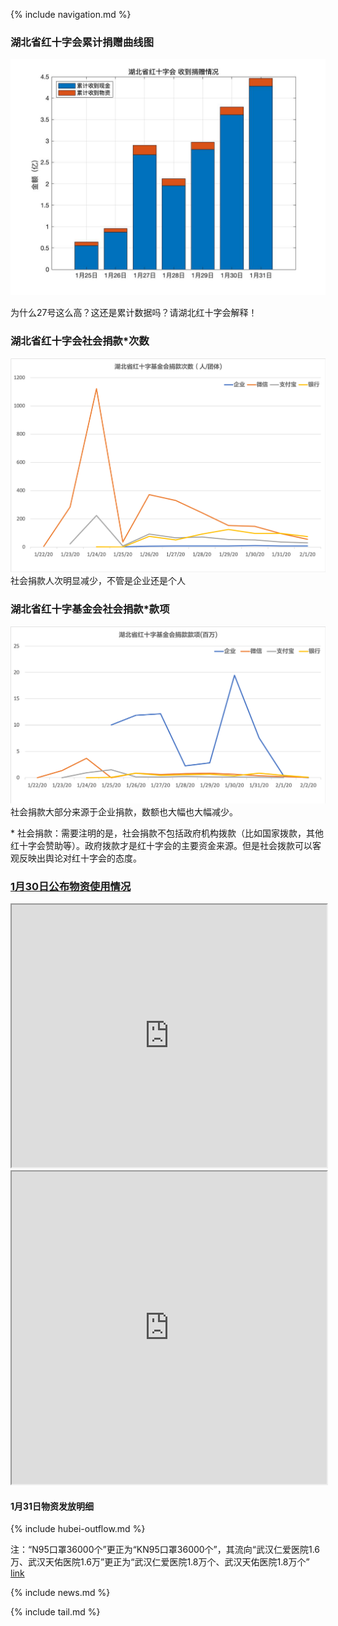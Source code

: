 
{% include navigation.md %}


### 湖北省红十字会累计捐赠曲线图

![img](data/hubei-donation-25-31.jpg)

为什么27号这么高？这还是累计数据吗？请湖北红十字会解释！


<!-- ### 湖北省红十字会累计捐赠表 { % include hubei-donation.md %} -->

### 湖北省红十字会社会捐款*次数
![](./raw_data/hubei-summary/湖北省红十字会捐款次数.png)
社会捐款人次明显减少，不管是企业还是个人


### 湖北省红十字基金会社会捐款*款项
![](./raw_data/hubei-summary/湖北省红十字基金会捐款款项.png)
社会捐款大部分来源于企业捐款，数额也大幅也大幅减少。

 \* 社会捐款：需要注明的是，社会捐款不包括政府机构拨款（比如国家拨款，其他红十字会赞助等）。政府拨款才是红十字会的主要资金来源。但是社会拨款可以客观反映出舆论对红十字会的态度。


### [1月30日公布物资使用情况](http://www.hbsredcross.org.cn/xxgk/4704.jhtml)


<iframe src="https://azurini.github.io/HB_wz_fafang_1.html" width="100%" height="420"></iframe>

<iframe src="https://azurini.github.io/HB_wz_laiyuan.html" width="100%" height="500"></iframe>


#### 1月31日物资发放明细

{% include hubei-outflow.md %}


注：“N95口罩36000个”更正为“KN95口罩36000个”，其流向“武汉仁爱医院1.6万、武汉天佑医院1.6万”更正为“武汉仁爱医院1.8万个、武汉天佑医院1.8万个”  [link](http://www.hbsredcross.org.cn/xxgk/8667.jhtml)


{% include news.md %}

{% include tail.md %}
